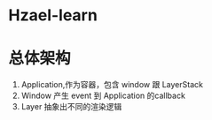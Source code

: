# Hzael-learn

# 总体架构
1. Application,作为容器，包含 window 跟 LayerStack
2. Window 产生 event 到 Application 的callback
3. Layer 抽象出不同的渲染逻辑